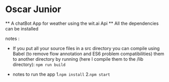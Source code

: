# Oscar Junior
** A chatBot App for weather using the wit.ai Api **
All the dependencies can be installed

notes :
 - If you put all your source files in a src directory you can compile using Babel (to remove flow annotation and ES6 problem compatibilities) them to another directory by running (here I compile them to the /lib directory):
    `npm run build`

 - notes to run the app
    1.`npm install`
    2.`npm start`
